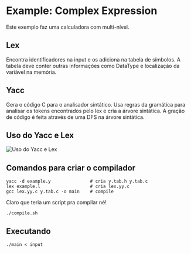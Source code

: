 # Example: Complex Expression

Este exemplo faz uma calculadora com multi-nível.


## Lex
Encontra identificadores na input e os adiciona na tabela de símbolos. A tabela deve conter outras informações como DataType e localização da variável na memória.


## Yacc
Gera o código C para o analisador sintático. Usa regras da gramática para analisar os tokens encontrados pelo lex e cria a árvore sintática. A gração de código é feita através de uma DFS na árvore sintática.

## Uso do Yacc e Lex
![Uso do Yacc e Lex](lex-yacc.png)

## Comandos para criar o compilador
```
yacc -d example.y               # cria y.tab.h y.tab.c
lex example.l                   # cria lex.yy.c
gcc lex.yy.c y.tab.c -o main    # compile
```

Claro que teria um script pra compilar né!

```
./compile.sh
```

## Executando
```
./main < input
```
